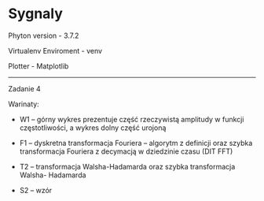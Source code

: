 # Sygnaly

Phyton version - 3.7.2

Virtualenv Enviroment - venv

Plotter - Matplotlib

----------
Zadanie 4


Warinaty:
  
-  W1 – górny wykres prezentuje część rzeczywistą amplitudy w funkcji
częstotliwości, a wykres dolny część urojoną
  
-  F1 – dyskretna transformacja Fouriera – algorytm z definicji oraz szybka
transformacja Fouriera z decymacją w dziedzinie czasu (DIT FFT)

- T2 – transformacja Walsha-Hadamarda oraz szybka transformacja Walsha-
Hadamarda

- S2 – wzór
